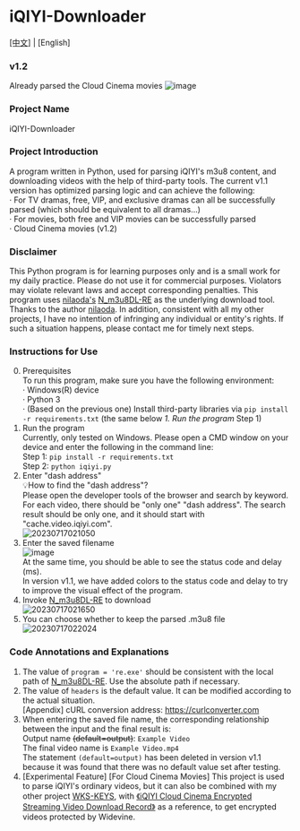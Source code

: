 # iQIYI-Downloader  
[[中文]](https://github.com/CrymanChen/iQIYI-Downloader/blob/main/README.md) | [English]  
### v1.2
Already parsed the Cloud Cinema movies
![image](https://github.com/CrymanChen/iQIYI-Downloader/assets/106590233/08ac5547-dcf3-455f-b4fd-a63e8ce36185)

### Project Name  
iQIYI-Downloader  

### Project Introduction  
A program written in Python, used for parsing iQIYI's m3u8 content, and downloading videos with the help of third-party tools. The current v1.1 version has optimized parsing logic and can achieve the following:  
· For TV dramas, free, VIP, and exclusive dramas can all be successfully parsed (which should be equivalent to all dramas…)  
· For movies, both free and VIP movies can be successfully parsed  
· Cloud Cinema movies (v1.2)  

### Disclaimer  
This Python program is for learning purposes only and is a small work for my daily practice. Please do not use it for commercial purposes. Violators may violate relevant laws and accept corresponding penalties. This program uses [nilaoda's](https://github.com/nilaoda) [N_m3u8DL-RE](https://github.com/nilaoda/N_m3u8DL-RE) as the underlying download tool. Thanks to the author [nilaoda](https://github.com/nilaoda). In addition, consistent with all my other projects, I have no intention of infringing any individual or entity's rights. If such a situation happens, please contact me for timely next steps.  

### Instructions for Use  
0. Prerequisites  
To run this program, make sure you have the following environment:  
· Windows(R) device  
· Python 3  
· (Based on the previous one) Install third-party libraries via `pip install -r requirements.txt` (the same below *1. Run the program* Step 1)  
1. Run the program  
Currently, only tested on Windows. Please open a CMD window on your device and enter the following in the command line:  
Step 1: `pip install -r requirements.txt`  
Step 2: `python iqiyi.py`  
2. Enter "dash address"  
💡How to find the "dash address"?  
Please open the developer tools of the browser and search by keyword. For each video, there should be "only one" "dash address". The search result should be only one, and it should start with "cache.video.iqiyi.com".  
![20230717021050](https://github.com/CrymanChen/iQIYI-Downloader/assets/106590233/61f4e570-da6c-4b91-b901-8ff75f98fd94)  
3. Enter the saved filename  
![image](https://github.com/CrymanChen/iQIYI-Downloader/assets/106590233/476e1aca-e8e7-46e1-8fab-1ca396d1d27d)  
At the same time, you should be able to see the status code and delay (ms).  
In version v1.1, we have added colors to the status code and delay to try to improve the visual effect of the program.  
4. Invoke [N_m3u8DL-RE](https://github.com/nilaoda/N_m3u8DL-RE) to download  
![20230717021650](https://github.com/CrymanChen/iQIYI-Downloader/assets/106590233/642ed2ee-c563-47ff-bdcb-bdc05cf434c2)  
5. You can choose whether to keep the parsed .m3u8 file  
![20230717022024](https://github.com/CrymanChen/iQIYI-Downloader/assets/106590233/8c037e4f-73d0-42c3-90a3-417b66fc0a29)  

### Code Annotations and Explanations  
1. The value of `program = 're.exe'` should be consistent with the local path of [N_m3u8DL-RE](https://github.com/nilaoda/N_m3u8DL-RE). Use the absolute path if necessary.  
2. The value of `headers` is the default value. It can be modified according to the actual situation.  
[Appendix] cURL conversion address: https://curlconverter.com  
3. When entering the saved file name, the corresponding relationship between the input and the final result is:  
Output name ~~(default=output)~~: `Example Video`  
The final video name is `Example Video.mp4`  
The statement `(default=output)` has been deleted in version v1.1 because it was found that there was no default value set after testing.  
4. [Experimental Feature] [For Cloud Cinema Movies] This project is used to parse iQIYI's ordinary videos, but it can also be combined with my other project [WKS-KEYS](https://github.com/CrymanChen/WKS-KEYS), with [《iQIYI Cloud Cinema Encrypted Streaming Video Download Record》](https://mp.weixin.qq.com/s?__biz=Mzg2MzUyMDg5Mg==&mid=2247486660&idx=1&sn=9db713df121887183a4aff836a68a4b4&chksm=ce761dd7f90194c194a6c653cfb4a254aa8933f6379c06970324bc6d86d8c4477afa60279002#rd) as a reference, to get encrypted videos protected by Widevine.  
